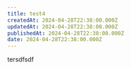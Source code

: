 ```yaml
---
title: test4
createdAt: 2024-04-28T22:38:00.000Z
updatedAt: 2024-04-28T22:38:00.000Z
publishedAt: 2024-04-28T22:38:00.000Z
date: 2024-04-28T22:38:00.000Z
---
```


tersdfsdf
